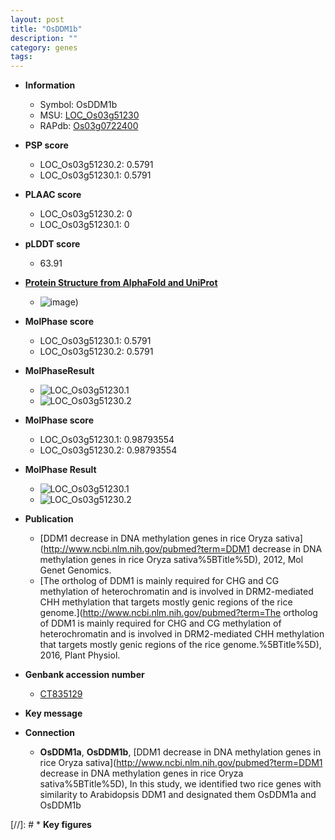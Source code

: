 ```yaml
---
layout: post
title: "OsDDM1b"
description: ""
category: genes
tags: 
---
```


* **Information**  
    + Symbol: OsDDM1b  
    + MSU: [LOC_Os03g51230](http://rice.plantbiology.msu.edu/cgi-bin/ORF_infopage.cgi?orf=LOC_Os03g51230)  
    + RAPdb: [Os03g0722400](http://rapdb.dna.affrc.go.jp/viewer/gbrowse_details/irgsp1?name=Os03g0722400)  

* **PSP score**  
    + LOC_Os03g51230.2: 0.5791 
    + LOC_Os03g51230.1: 0.5791 

* **PLAAC score**  
    + LOC_Os03g51230.2: 0 
    + LOC_Os03g51230.1: 0 

* **pLDDT score**
    + 63.91

* **[Protein Structure from AlphaFold and UniProt](https://www.uniprot.org/uniprotkb/Q53K28/entry#structure)**
    + ![image](https://ricepsp.github.io/images/Q5/AF-Q53K28-F1.png))

* **MolPhase score**
    + LOC_Os03g51230.1: 0.5791
    + LOC_Os03g51230.2: 0.5791

* **MolPhaseResult**
    + ![LOC_Os03g51230.1](https://ricepsp.github.io/pictures/LOC_Os03g/LOC_Os03g51230.1.png)
    + ![LOC_Os03g51230.2](https://ricepsp.github.io/pictures/LOC_Os03g/LOC_Os03g51230.2.png)

* **MolPhase score**
    + LOC_Os03g51230.1: 0.98793554
    + LOC_Os03g51230.2: 0.98793554

* **MolPhase Result**
    + ![LOC_Os03g51230.1](https://304243504.github.io/Pictures/LOC_Os03g/LOC_Os03g51230.1.png)
    + ![LOC_Os03g51230.2](https://304243504.github.io/Pictures/LOC_Os03g/LOC_Os03g51230.2.png)

* **Publication**  
    + [DDM1 decrease in DNA methylation genes in rice Oryza sativa](http://www.ncbi.nlm.nih.gov/pubmed?term=DDM1 decrease in DNA methylation genes in rice Oryza sativa%5BTitle%5D), 2012, Mol Genet Genomics.
    + [The ortholog of DDM1 is mainly required for CHG and CG methylation of heterochromatin and is involved in DRM2-mediated CHH methylation that targets mostly genic regions of the rice genome.](http://www.ncbi.nlm.nih.gov/pubmed?term=The ortholog of DDM1 is mainly required for CHG and CG methylation of heterochromatin and is involved in DRM2-mediated CHH methylation that targets mostly genic regions of the rice genome.%5BTitle%5D), 2016, Plant Physiol.

* **Genbank accession number**  
    + [CT835129](http://www.ncbi.nlm.nih.gov/nuccore/CT835129)

* **Key message**  

* **Connection**  
    + __OsDDM1a__, __OsDDM1b__, [DDM1 decrease in DNA methylation genes in rice Oryza sativa](http://www.ncbi.nlm.nih.gov/pubmed?term=DDM1 decrease in DNA methylation genes in rice Oryza sativa%5BTitle%5D), In this study, we identified two rice genes with similarity to Arabidopsis DDM1 and designated them OsDDM1a and OsDDM1b

[//]: # * **Key figures**  


